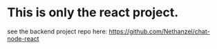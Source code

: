 # This is only the react project.

see the backend project repo here: https://github.com/Nethanzel/chat-node-react
